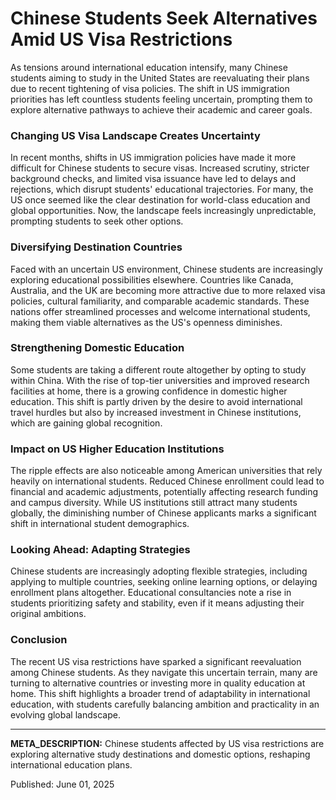 # Chinese Students Seek Alternatives Amid US Visa Restrictions

As tensions around international education intensify, many Chinese students aiming to study in the United States are reevaluating their plans due to recent tightening of visa policies. The shift in US immigration priorities has left countless students feeling uncertain, prompting them to explore alternative pathways to achieve their academic and career goals.

### Changing US Visa Landscape Creates Uncertainty

In recent months, shifts in US immigration policies have made it more difficult for Chinese students to secure visas. Increased scrutiny, stricter background checks, and limited visa issuance have led to delays and rejections, which disrupt students' educational trajectories. For many, the US once seemed like the clear destination for world-class education and global opportunities. Now, the landscape feels increasingly unpredictable, prompting students to seek other options.

### Diversifying Destination Countries

Faced with an uncertain US environment, Chinese students are increasingly exploring educational possibilities elsewhere. Countries like Canada, Australia, and the UK are becoming more attractive due to more relaxed visa policies, cultural familiarity, and comparable academic standards. These nations offer streamlined processes and welcome international students, making them viable alternatives as the US's openness diminishes.

### Strengthening Domestic Education

Some students are taking a different route altogether by opting to study within China. With the rise of top-tier universities and improved research facilities at home, there is a growing confidence in domestic higher education. This shift is partly driven by the desire to avoid international travel hurdles but also by increased investment in Chinese institutions, which are gaining global recognition.

### Impact on US Higher Education Institutions

The ripple effects are also noticeable among American universities that rely heavily on international students. Reduced Chinese enrollment could lead to financial and academic adjustments, potentially affecting research funding and campus diversity. While US institutions still attract many students globally, the diminishing number of Chinese applicants marks a significant shift in international student demographics.

### Looking Ahead: Adapting Strategies

Chinese students are increasingly adopting flexible strategies, including applying to multiple countries, seeking online learning options, or delaying enrollment plans altogether. Educational consultancies note a rise in students prioritizing safety and stability, even if it means adjusting their original ambitions.

### Conclusion

The recent US visa restrictions have sparked a significant reevaluation among Chinese students. As they navigate this uncertain terrain, many are turning to alternative countries or investing more in quality education at home. This shift highlights a broader trend of adaptability in international education, with students carefully balancing ambition and practicality in an evolving global landscape.

---

**META_DESCRIPTION:** Chinese students affected by US visa restrictions are exploring alternative study destinations and domestic options, reshaping international education plans.

Published: June 01, 2025
